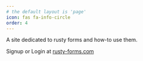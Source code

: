 ```yaml
---
# the default layout is 'page'
icon: fas fa-info-circle
order: 4
---
```


A site dedicated to rusty forms and how-to use them.

Signup or Login at [rusty-forms.com](https://rusty-forms.com)

<!-- 
> Add Markdown syntax content to file `_tabs/about.md`{: .filepath } and it will show up on this page.
{: .prompt-tip } -->
